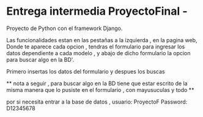 # Entrega intermedia ProyectoFinal  -

Proyecto de Python con el framework Django.


Las funcionalidades estan en las pestañas  a la izquierda  , en la pagina web,
Donde te aparece cada opcion , tendras el formulario para ingresar los datos dependiente a cada modelo , y abajo de dicho formulario la opcion para buscar algo en la BD'.

Primero insertas los datos del formulario y despues los buscas
 
** nota a seguir , para buscar algo en la BD tiene que estar escrito de la misma manera que lo pusiste en el formulario , con mayusuculas y todo **

por si necesita entrar a la base de datos , usuario: ProyectoF
                                            Password: D12345678
